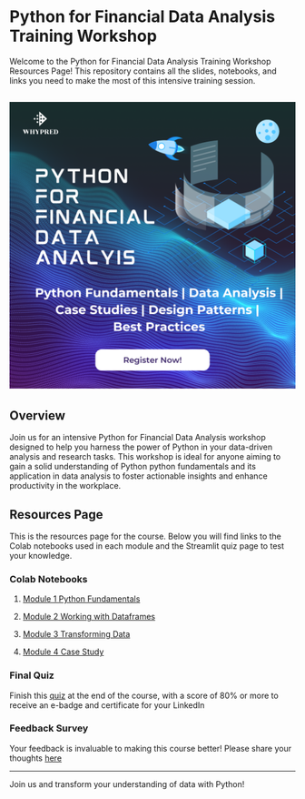 # Python for Financial Data Analysis Training Workshop

Welcome to the Python for Financial Data Analysis Training Workshop Resources Page! This repository contains all the slides, notebooks, and links you need to make the most of this intensive training session.

## ![Workshop Banner](./banner.png)

## Overview

Join us for an intensive Python for Financial Data Analysis workshop designed to help you harness the power of Python in your data-driven analysis and research tasks. This workshop is ideal for anyone aiming to gain a solid understanding of Python python fundamentals and its application in data analysis to foster actionable insights and enhance productivity in the workplace.

## Resources Page

This is the resources page for the course. Below you will find links to the Colab notebooks used in each module and the Streamlit quiz page to test your knowledge.

### Colab Notebooks
1. [Module 1 Python Fundamentals](https://colab.research.google.com/drive/1L_vHfGY5nu4gYStQ7r6QiOwwnsUH3kVo?usp=sharing)

2. [Module 2 Working with Dataframes](https://colab.research.google.com/drive/1hfuC2GoSk-7s31rutV05ars0JEJw-eqw?usp=sharing)

3. [Module 3 Transforming Data](https://colab.research.google.com/drive/1M-FvaF8SSoAAgMYxpkorNAcwUojH9Gz7?usp=sharing)

4. [Module 4 Case Study](https://colab.research.google.com/drive/10RbUo7KAdEuY_hPxNn_BIaEaQIwIGxed?usp=sharing)

### Final Quiz
Finish this [quiz](https://pfda-completion-exam.streamlit.app/) at the end of the course, with a score of 80% or more to receive an e-badge and certificate for your LinkedIn 

### Feedback Survey

Your feedback is invaluable to making this course better! Please share your thoughts [here](https://forms.gle/wi6wDkAmM16yu8pY8)

---



Join us and transform your understanding of data with Python!
